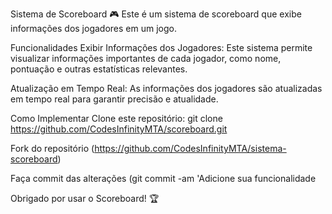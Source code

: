 Sistema de Scoreboard 🎮
Este é um sistema de scoreboard que exibe informações dos jogadores em um jogo.

Funcionalidades
Exibir Informações dos Jogadores: Este sistema permite visualizar informações importantes de cada jogador, como nome, pontuação e outras estatísticas relevantes.

Atualização em Tempo Real: As informações dos jogadores são atualizadas em tempo real para garantir precisão e atualidade.




Como Implementar
Clone este repositório: git clone https://github.com/CodesInfinityMTA/scoreboard.git

Fork do repositório (https://github.com/CodesInfinityMTA/sistema-scoreboard)

Faça commit das alterações (git commit -am 'Adicione sua funcionalidade


Obrigado por usar o Scoreboard! 🏆

